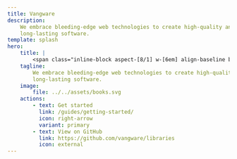 ```yaml
---
title: Vangware
description:
    We embrace bleeding-edge web technologies to create high-quality and
    long-lasting software.
template: splash
hero:
    title: |
        <span class="inline-block aspect-[8/1] w-[6em] align-baseline bg-[url(/logo.svg)] bg-center bg-no-repeat text-transparent">Vangware</span>
    tagline:
        We embrace bleeding-edge web technologies to create high-quality and
        long-lasting software.
    image:
        file: ../../assets/books.svg
    actions:
        - text: Get started
          link: /guides/getting-started/
          icon: right-arrow
          variant: primary
        - text: View on GitHub
          link: https://github.com/vangware/libraries
          icon: external
---
```

